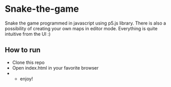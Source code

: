 # Snake-the-game

Snake the game programmed in javascript using p5.js library. There is also a possibility of creating your own maps in editor mode. Everything is quite intuitive from the UI :)

## How to run
* Clone this repo
* Open index.html in your favorite browser
* * enjoy!
